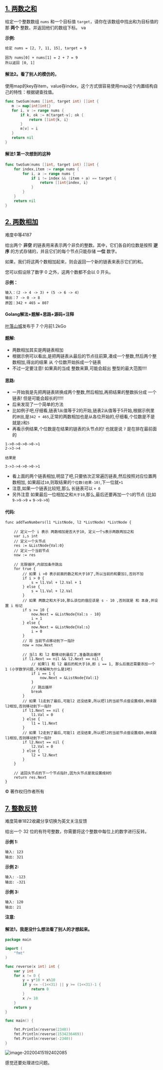 

## [1. 两数之和](https://leetcode-cn.com/problems/two-sum/)



给定一个整数数组 `nums` 和一个目标值 `target`，请你在该数组中找出和为目标值的那 **两个** 整数，并返回他们的数组下标。
va

**示例:**

```
给定 nums = [2, 7, 11, 15], target = 9

因为 nums[0] + nums[1] = 2 + 7 = 9
所以返回 [0, 1]
```

#### 解法2。看了别人的模仿的，

使用map的key存item，value存index，这个方式很容易使用map这个内置结构自己的特性：根据键查找值。

```go
func twoSum(nums []int, target int) []int {
   m := map[int]int{}
   for i, v := range nums {
       if k, ok := m[target-v]; ok {
           return []int{k, i}
       }
       m[v] = i
   }
   return nil
}
```



#### 解法1 第一次想到的这种

```go
func twoSum(nums []int, target int) []int {
    for index,item := range nums {
        for i, a := range nums {
            if i != index && (item + a) == target {
                return []int{index, i}
            }
        }
    }
    return nil
}
```



## [2. 两数相加](https://leetcode-cn.com/problems/add-two-numbers/)

难度中等4187

给出两个 **非空** 的链表用来表示两个非负的整数。其中，它们各自的位数是按照 **逆序** 的方式存储的，并且它们的每个节点只能存储 **一位** 数字。

如果，我们将这两个数相加起来，则会返回一个新的链表来表示它们的和。

您可以假设除了数字 0 之外，这两个数都不会以 0 开头。

**示例：**

```
输入：(2 -> 4 -> 3) + (5 -> 6 -> 4)
输出：7 -> 0 -> 8
原因：342 + 465 = 807
```



#### Golang解法+题解+思路+源码+注释

[叶落山城](https://leetcode-cn.com/u/iphpt/)发布于 7 个月前1.2kGo

#### 题解:

- 两数相加其实是两链表相加
- 根据示例可以看出,是把两链表从最后的节点往前算,凑成一个整数,然后两个整数相加,得出的结果 从 个位数开始拆成一个链表
- 不过一定要注意! 如果真的当成 整数来算,可能会超出 整型的最大范围!!!!

#### 思路:

- 一开始我是先把两链表转换成两个整数,然后相加,再把结果的整数拆分成 一个链表! 但是可能会超长的!!!!!
- 后来发现了一个简单的方法
- 比如例子吧,仔细看,链表1从值等于2的开始,链表2从值等于5开始,根据示例里的`原因`,是`342 + 465`,正常的两数相加也是从各位开始的,仔细看,个位数是不是就是`2`和`5`
- 再看示例结果,个位数是在结果的链表的头节点的! 也就是说 `7` 是在排在最前面的

```
1->0->0->0->0->1
2->3->4

结果是

3->3->4->0->0->1
```

- 看上面的两个链表相加,明显了吧,只要依次正常遍历链表,然后按照对应位置两数相加, 如果超过`10`,则取结果的`个位数(结果-10)`,下一位就`+1`
- 注意,如果一个链表比较短,那么 长链表可以 `+ 0`
- 另外注意 如果最后一位相加之和`大于10`,那么,最后还要再加一个`1`的节点 (比如 `9->9->9` + `9->9->9`)

#### 代码:

```
func addTwoNumbers(l1 *ListNode, l2 *ListNode) *ListNode {

	// 定义一个 i 表示 两数相加是否大于10, 定义一个s表示两数两加之和
	var i,s int
	// 定义一个头节点
	res := &ListNode{Val:0}
	// 定义一个当前节点
	now := res

	// 无限循环,内部加条件跳出
	for true {
		// 如果 i >0 表示前面的数之和大于10了,所以当前的和要加1,否则不加
		if i > 0 {
			s = l1.Val + l2.Val + 1
		} else {
			s = l1.Val + l2.Val
		}
		// 如果 两数之和大于10,那么该位的值应该是 s - 10 ,否则就是 和 本身,并设置 i 标记
		if s >= 10 {
			now.Next = &ListNode{Val:s - 10}
			i = 1
		} else {
			now.Next = &ListNode{Val:s}
			i = 0
		}
		// 将 当前节点移动到下一指针
		now = now.Next

		// 当l1 和 l2 都移动到最后了,准备跳出循环
		if l1.Next == nil && l2.Next == nil {
			// 如果l1 和 l2 最后的和大于10,即 i == 1, 那么后面还需要添加一个 1 (小学数学问题,不用解释为什么是1吧)
			if i == 1 {
				now.Next = &ListNode{Val:1}
			}
			// 跳出循环
			break
		}
		// 如果 l1走到了最后,可能l2 还没结束,所以把l1的当前节点值设置成0,继续跟l2相加,否则移动到下一指针
		if l1.Next == nil {
			l1.Val = 0
		} else {
			l1 = l1.Next
		}
		// 如果 l2走到了最后,可能l1 还没结束,所以把l2的当前节点值设置成0,继续跟l1相加,否则移动到下一指针
		if l2.Next == nil {
			l2.Val = 0
		} else {
			l2 = l2.Next
		}
	}

	// 返回头节点的下一个节点指针,因为头节点是我设置成0的
	return res.Next
}
```



© 著作权归作者所有



## [7. 整数反转](https://leetcode-cn.com/problems/reverse-integer/)

难度简单1822收藏分享切换为英文关注反馈

给出一个 32 位的有符号整数，你需要将这个整数中每位上的数字进行反转。

**示例 1:**

```
输入: 123
输出: 321
```

 **示例 2:**

```
输入: -123
输出: -321
```

**示例 3:**

```
输入: 120
输出: 21
```

**注意:**



#### 解法1，我是没什么想法看了别人的才想起来。

```go
package main

import (
	"fmt"
)

func reverse(x int) int {
	var y int
	for x != 0 {
		y = y*10 + x%10
		if y <= -(1<<31) || y >= (1<<31)-1 {
			return 0
		}
		x /= 10
	}
	return y
}

func main() {

	fmt.Println(reverse(2340))
	fmt.Println(reverse(1534236469))
	fmt.Println(reverse(-2340))
}

```

![image-20200415192402085](go-leetcode-TwoSum/image-20200415192402085.png)



感觉还要处理进位问题。